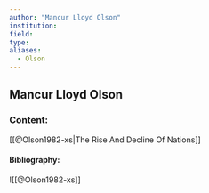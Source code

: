 ```yaml
---
author: "Mancur Lloyd Olson"
institution:
field:
type:
aliases:
  - Olson
---
```


## Mancur Lloyd Olson

### Content:
[[@Olson1982-xs|The Rise And Decline Of Nations]]

#### Bibliography:

![[@Olson1982-xs]]